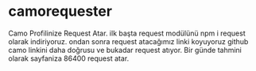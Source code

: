 # camorequester
Camo Profilinize Request Atar.
ilk başta request modülünü npm i request olarak indiriyoruz. 
ondan sonra request atacağımız linki koyuyoruz github camo linkini daha doğrusu ve bukadar request atıyor.
Bir günde tahmini olarak sayfaniza 86400 request atar.
